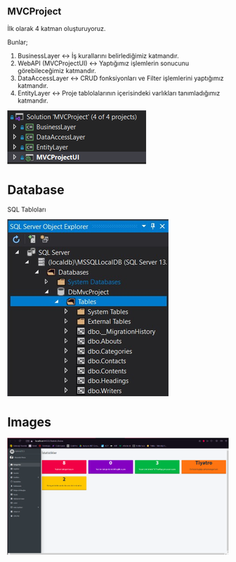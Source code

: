 ## MVCProject

İlk olarak 4 katman oluşturuyoruz.

Bunlar;
1. BusinessLayer         :left_right_arrow: İş kurallarını belirlediğimiz katmandır.
2. WebAPI (MVCProjectUI) :left_right_arrow: Yaptığımız işlemlerin sonucunu görebileceğimiz katmandır.
3. DataAccessLayer       :left_right_arrow: CRUD fonksiyonları ve Filter işlemlerini yaptığımız katmandır.
4. EntityLayer           :left_right_arrow: Proje tablolalarının içerisindeki varlıkları tanımladığımız katmandır.

![layers](https://github.com/b-tekinli/MVCProject/blob/main/images/layers.png)

# Database

SQL Tabloları

![tables](https://github.com/b-tekinli/MVCProject/blob/main/images/tables.png)

# Images

![statistic](https://github.com/b-tekinli/MVCProject/blob/main/images/statisticController.png)
